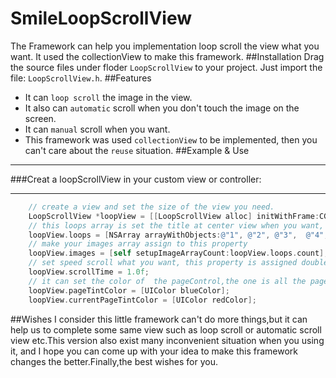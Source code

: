 # SmileLoopScrollView
The Framework can help you implementation loop scroll the view what you want. It used the collectionView to make this framework.
##Installation
Drag the source files under floder `LoopScrollView` to your project. Just import the file: `LoopScrollView.h`.
##Features
* It can `loop scroll` the image in the view.
* It also can `automatic` scroll when you don't touch the image on the screen.
* It can `manual` scroll when you want.
* This framework was used `collectionView` to be implemented, then you can't care about the `reuse` situation.
##Example & Use

---
###Creat a loopScrollView in your custom view or controller:

---

```objective-c
    // create a view and set the size of the view you need.
    LoopScrollView *loopView = [[LoopScrollView alloc] initWithFrame:CGRectMake(0, 200, self.view.bounds.size.width, 200)];
    // this loops array is set the title at center view when you want, you can ignore this array and set nil if you don't want      it 
    loopView.loops = [NSArray arrayWithObjects:@"1", @"2", @"3",  @"4", @"5", @"6", @"7", @"8", @"^.^", nil];
    // make your images array assign to this property
    loopView.images = [self setupImageArrayCount:loopView.loops.count];
    // set speed scroll what you want, this property is assigned double type
    loopView.scrollTime = 1.0f;
    // it can set the color of  the pageControl,the one is all the pages color,the other one is currentPage color
    loopView.pageTintColor = [UIColor blueColor];
    loopView.currentPageTintColor = [UIColor redColor];
```
##Wishes
I consider this little framework can't do more things,but it can help us to complete some same view such as loop scroll  or automatic scroll view etc.This version also exist many inconvenient situation when you using it, and I hope you can come up with your idea to make this framework changes the better.Finally,the best wishes for you.
